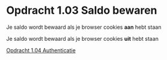 # Opdracht 1.03 Saldo bewaren

Je saldo wordt bewaard als je browser cookies **aan** hebt staan

Je saldo wordt bewaard als je browser cookies **uit** hebt staan

[Opdracht 1.04 Authenticatie](https://bitbucket.org/Luc_Meijer/bit-roc-assignments/src/master/Opdracht1.04.md?at=master&fileviewer=file-view-default)